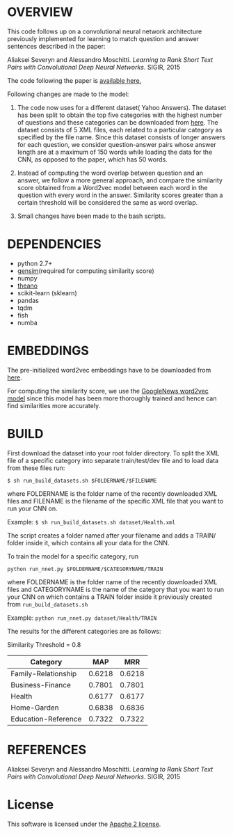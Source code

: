 # OVERVIEW

This code follows up on a convolutional neural network architecture previously implemented for learning to match question and answer sentences described in the paper:

Aliaksei Severyn and Alessandro Moschitti. *Learning to Rank Short Text Pairs with Convolutional Deep Neural Networks*. SIGIR, 2015

The code following the paper is [available here.](https://github.com/aseveryn/deep-qa)

Following changes are made to the model:
1. The code now uses for a different dataset( Yahoo Answers). The dataset has been split to obtain the top five categories with the highest number of questions and these categories can be downloaded from [here](https://drive.google.com/open?id=0B1ttwhq718PdYlNMeC1hNmhyOWs). The dataset consists of 5 XML files, each related to a particular category as specified by the file name. Since this dataset consists of longer answers for each question, we consider question-answer pairs whose answer length are at a maximum of 150 words while loading the data for the CNN, as opposed to the paper, which has 50 words.

2. Instead of computing the word overlap between question and an answer, we follow a more general approach, and compare the similarity score obtained from a Word2vec model between each word in the question with every word in the answer. Similarity scores greater than a certain threshold will be considered the same as word overlap. 

3. Small changes have been made to the bash scripts.

# DEPENDENCIES

- python 2.7+
- [gensim](https://radimrehurek.com/gensim/)(required for computing similarity score)
- numpy
- [theano](http://deeplearning.net/software/theano/)
- scikit-learn (sklearn)
- pandas
- tqdm
- fish
- numba

# EMBEDDINGS

The pre-initialized word2vec embeddings have to be downloaded from [here](https://drive.google.com/folderview?id=0B-yipfgecoSBfkZlY2FFWEpDR3M4Qkw5U055MWJrenE5MTBFVXlpRnd0QjZaMDQxejh1cWs&usp=sharing).

For computing the similarity score, we use the [GoogleNews word2vec model](https://drive.google.com/file/d/0BzMkWccldefraXpFcW05cWd5Skk/view?usp=sharing) since this model has been more thoroughly trained and hence can find similarities more accurately.


# BUILD
First download the dataset into your root folder directory. To split the XML file of a specific category into separate train/test/dev file and to load data from these files run:

`$ sh run_build_datasets.sh $FOLDERNAME/$FILENAME`

where FOLDERNAME is the folder name of the recently downloaded XML files and FILENAME is the filename of the specific XML file that you want to run your CNN on.

Example: `$ sh run_build_datasets.sh dataset/Health.xml`

The script creates a folder named after your filename and adds a TRAIN/ folder inside it, which contains all your data for the CNN.

To train the model for a specific category, run

`python run_nnet.py $FOLDERNAME/$CATEGORYNAME/TRAIN`

where FOLDERNAME is the folder name of the recently downloaded XML files and CATEGORYNAME is the name of the category that you want to run your CNN on which contains a TRAIN folder inside it previously created from `run_build_datasets.sh`

Example: `python run_nnet.py dataset/Health/TRAIN`

The results for the different categories are as follows:


Similarity Threshold = 0.8

| Category              | MAP  | MRR   |
|-----------------------|:---: |:-----:|
|Family-Relationship    |0.6218|0.6218 |
|Business-Finance       |0.7801|0.7801 |
|Health                 |0.6177|0.6177 |
|Home-Garden            |0.6838|0.6836 |
|Education-Reference    |0.7322|0.7322 |

# REFERENCES

Aliaksei Severyn and Alessandro Moschitti. 
*Learning to Rank Short Text Pairs with Convolutional Deep Neural Networks*. 
SIGIR, 2015

# License

This software is licensed under the [Apache 2 license](http://www.apache.org/licenses/LICENSE-2.0).
